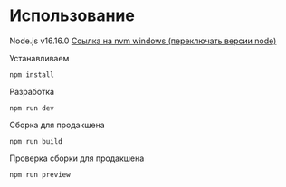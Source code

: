 # Использование

Node.js v16.16.0
[Ссылка на nvm windows (переключать версии node)](https://docs.microsoft.com/ru-ru/windows/dev-environment/javascript/nodejs-on-windows)

Устанавливаем

```
npm install
```

Разработка

```
npm run dev
```

Сборка для продакшена

```
npm run build
```

Проверка сборки для продакшена

```
npm run preview
```

